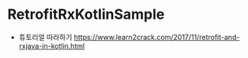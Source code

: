 # RetrofitRxKotlinSample

* 튜토리얼 따라하기
https://www.learn2crack.com/2017/11/retrofit-and-rxjava-in-kotlin.html
